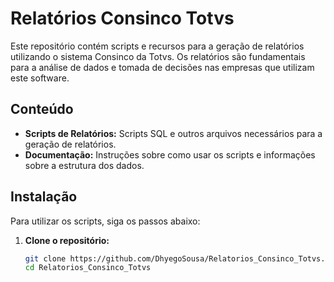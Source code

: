 # Relatórios Consinco Totvs

Este repositório contém scripts e recursos para a geração de relatórios utilizando o sistema Consinco da Totvs. Os relatórios são fundamentais para a análise de dados e tomada de decisões nas empresas que utilizam este software.

## Conteúdo 

- **Scripts de Relatórios:** Scripts SQL e outros arquivos necessários para a geração de relatórios.
- **Documentação:** Instruções sobre como usar os scripts e informações sobre a estrutura dos dados.

## Instalação

Para utilizar os scripts, siga os passos abaixo:

1. **Clone o repositório:**
   ```bash
   git clone https://github.com/DhyegoSousa/Relatorios_Consinco_Totvs.git
   cd Relatorios_Consinco_Totvs
